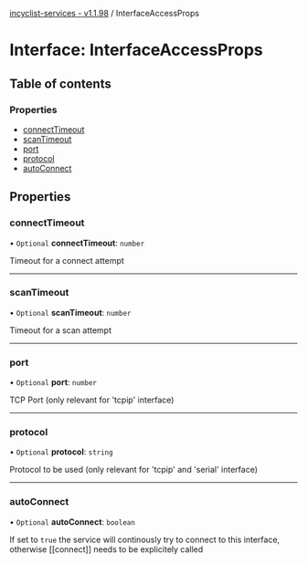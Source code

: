 [incyclist-services - v1.1.98](../README.md) / InterfaceAccessProps

# Interface: InterfaceAccessProps

## Table of contents

### Properties

- [connectTimeout](InterfaceAccessProps.md#connecttimeout)
- [scanTimeout](InterfaceAccessProps.md#scantimeout)
- [port](InterfaceAccessProps.md#port)
- [protocol](InterfaceAccessProps.md#protocol)
- [autoConnect](InterfaceAccessProps.md#autoconnect)

## Properties

### connectTimeout

• `Optional` **connectTimeout**: `number`

Timeout for a connect attempt

___

### scanTimeout

• `Optional` **scanTimeout**: `number`

Timeout for a scan attempt

___

### port

• `Optional` **port**: `number`

TCP Port (only relevant for 'tcpip' interface)

___

### protocol

• `Optional` **protocol**: `string`

Protocol to be used (only relevant for 'tcpip' and 'serial' interface)

___

### autoConnect

• `Optional` **autoConnect**: `boolean`

If set to `true` the service will continously try to connect to this interface, otherwise [[connect]] needs to be explicitely called
